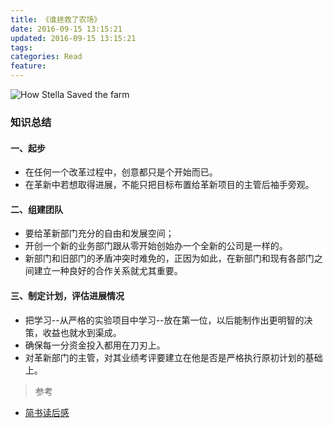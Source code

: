 ```yaml
---
title: 《谁拯救了农场》
date: 2016-09-15 13:15:21
updated: 2016-09-15 13:15:21
tags: 
categories: Read
feature: 
---
```


![How Stella Saved the farm](http://od6sd4xau.bkt.clouddn.com/read/how-stella-saved-the-farm.jpg)

### 知识总结

#### 一、起步
- 在任何一个改革过程中，创意都只是个开始而已。
- 在革新中若想取得进展，不能只把目标布置给革新项目的主管后袖手旁观。

#### 二、组建团队
- 要给革新部门充分的自由和发展空间；
- 开创一个新的业务部门跟从零开始创始办一个全新的公司是一样的。
- 新部门和旧部门的矛盾冲突时难免的，正因为如此，在新部门和现有各部门之间建立一种良好的合作关系就尤其重要。

#### 三、制定计划，评估进展情况
- 把学习--从严格的实验项目中学习--放在第一位，以后能制作出更明智的决策，收益也就水到渠成。
- 确保每一分资金投入都用在刀刃上。
- 对革新部门的主管，对其业绩考评要建立在他是否是严格执行原初计划的基础上。

> 参考
- [简书读后感](http://www.jianshu.com/p/ef77fbe23f17)


